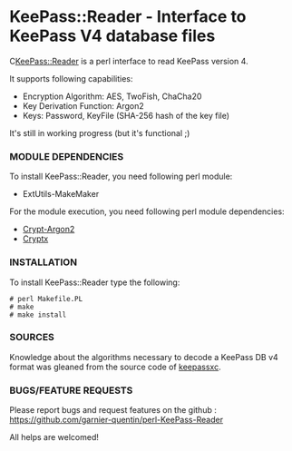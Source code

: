 # KeePass::Reader - Interface to KeePass V4 database files

C<KeePass::Reader> is a perl interface to read KeePass version 4.

It supports following capabilities:
* Encryption Algorithm: AES, TwoFish, ChaCha20 
* Key Derivation Function: Argon2
* Keys: Password, KeyFile (SHA-256 hash of the key file)

It's still in working progress (but it's functional ;)

### MODULE DEPENDENCIES

To install KeePass::Reader, you need following perl module:

* ExtUtils-MakeMaker

For the module execution, you need following perl module dependencies:

* [Crypt-Argon2](https://metacpan.org/pod/Crypt::Argon2)
* [Cryptx](https://metacpan.org/pod/CryptX)

### INSTALLATION

To install KeePass::Reader type the following:

```
# perl Makefile.PL
# make
# make install
```

### SOURCES

Knowledge about the algorithms necessary to decode a KeePass DB v4 format was gleaned from the source code of [keepassxc](https://github.com/keepassxreboot/keepassxc).

### BUGS/FEATURE REQUESTS

Please report bugs and request features on the github : https://github.com/garnier-quentin/perl-KeePass-Reader

All helps are welcomed!
